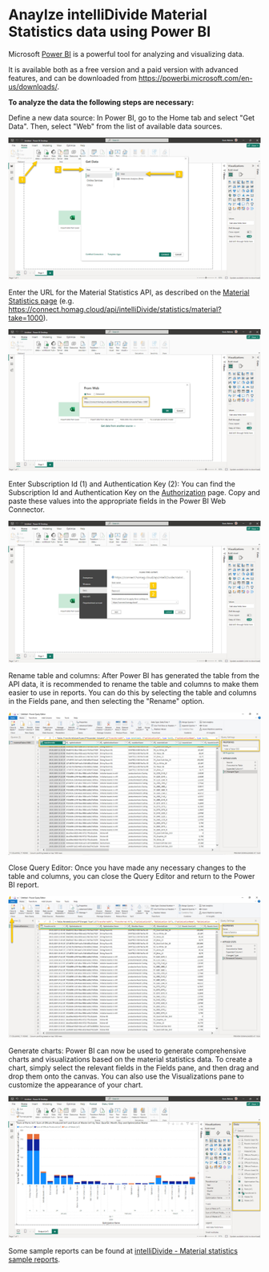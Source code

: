 # Anaylze intelliDivide Material Statistics data using Power BI

Microsoft [Power BI](https://www.microsoft.com/en-us/power-platform/products/power-bi) is a powerful tool for analyzing and visualizing data. 

It is available both as a free version and a paid version with advanced features, and can be downloaded from https://powerbi.microsoft.com/en-us/downloads/. 

<strong>To analyze the data the following steps are necessary:</strong>

Define a new data source: In Power BI, go to the Home tab and select "Get Data". Then, select "Web" from the list of available data sources.

![alt text](MaterialStatistics-PowerBI-01.jpg)

 Enter the URL for the Material Statistics API, as described on the [Material Statistics page](MaterialStatistics.md) (e.g. https://connect.homag.cloud/api/intelliDivide/statistics/material?take=1000). 

![alt text](MaterialStatistics-PowerBI-02.jpg)

Enter Subscription Id (1) and Authentication Key (2): You can find the Subscription Id and Authentication Key on the [Authorization](../../Authorization/Authorization.md) page. Copy and paste these values into the appropriate fields in the Power BI Web Connector.

![alt text](MaterialStatistics-PowerBI-03.jpg)

Rename table and columns: After Power BI has generated the table from the API data, it is recommended to rename the table and columns to make them easier to use in reports. You can do this by selecting the table and columns in the Fields pane, and then selecting the "Rename" option.

![alt text](MaterialStatistics-PowerBI-04.jpg)

Close Query Editor: Once you have made any necessary changes to the table and columns, you can close the Query Editor and return to the Power BI report.

![alt text](MaterialStatistics-PowerBI-05.jpg)

Generate charts: Power BI can now be used to generate comprehensive charts and visualizations based on the material statistics data. To create a chart, simply select the relevant fields in the Fields pane, and then drag and drop them onto the canvas. You can also use the Visualizations pane to customize the appearance of your chart.

![alt text](MaterialStatistics-PowerBI-06.jpg)

Some sample reports can be found at [intelliDivide - Material statistics sample reports](../../../Samples/Statistics/Material).